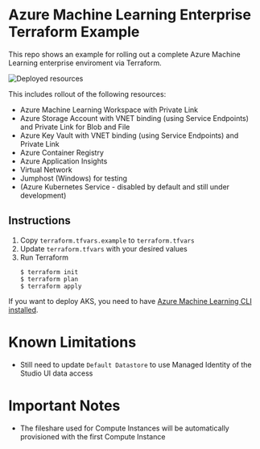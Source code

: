 # Azure Machine Learning Enterprise Terraform Example

This repo shows an example for rolling out a complete Azure Machine Learning enterprise enviroment via Terraform.

![Deployed resources](https://github.com/kaparora/terraform-azure-machine-learning/blob/main/media/architecture_aml_pl.png?raw=true)

This includes rollout of the following resources:

* Azure Machine Learning Workspace with Private Link
* Azure Storage Account with VNET binding (using Service Endpoints) and Private Link for Blob and File
* Azure Key Vault with VNET binding (using Service Endpoints) and Private Link
* Azure Container Registry
* Azure Application Insights
* Virtual Network
* Jumphost (Windows) for testing
* (Azure Kubernetes Service - disabled by default and still under development)

## Instructions

1. Copy `terraform.tfvars.example` to `terraform.tfvars`
1. Update `terraform.tfvars` with your desired values
2. Run Terraform
    ```console
    $ terraform init
    $ terraform plan
    $ terraform apply
    ```

If you want to deploy AKS, you need to have [Azure Machine Learning CLI installed](https://docs.microsoft.com/en-us/azure/machine-learning/reference-azure-machine-learning-cli).

# Known Limitations

* Still need to update `Default Datastore` to use Managed Identity of the Studio UI data access

# Important Notes

* The fileshare used for Compute Instances will be automatically provisioned with the first Compute Instance
